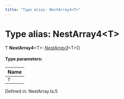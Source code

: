 ```yaml
---
title: "Type alias: NestArray4<T>"
---
```


# Type alias: NestArray4<T\>

Ƭ **NestArray4**<T\>: [*NestArray3*](nestarray3.md)<T\>[]

#### Type parameters:

Name |
:------ |
`T` |

Defined in: NestArray.ts:5
